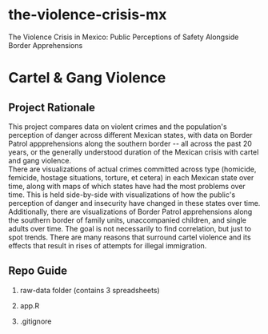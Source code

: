 # the-violence-crisis-mx
The Violence Crisis in Mexico: Public Perceptions of Safety Alongside Border Apprehensions

# Cartel & Gang Violence

## Project Rationale
This project compares data on violent crimes and the population's perception of danger across different Mexican states, with data on Border Patrol appprehensions along the southern border -- all across the past 20 years, or the generally understood duration of the Mexican crisis with cartel and gang violence. <br> There are visualizations of actual crimes committed across type (homicide, femicide, hostage situations, torture, et cetera) in each Mexican state over time, along with maps of which states have had the most problems over time. This is held side-by-side with visualizations of how the public's perception of danger and insecurity have changed in these states over time. 
Additionally, there are visualizations of Border Patrol apprehensions along the southern border of family units, unaccompanied children, and single adults over time. The goal is not necessarily to find correlation, but just to spot trends. 
There are many reasons that surround cartel violence and its effects that result in rises of attempts for illegal immigration.

## Repo Guide

1) raw-data folder (contains 3 spreadsheets)

2) app.R

3) .gitignore



